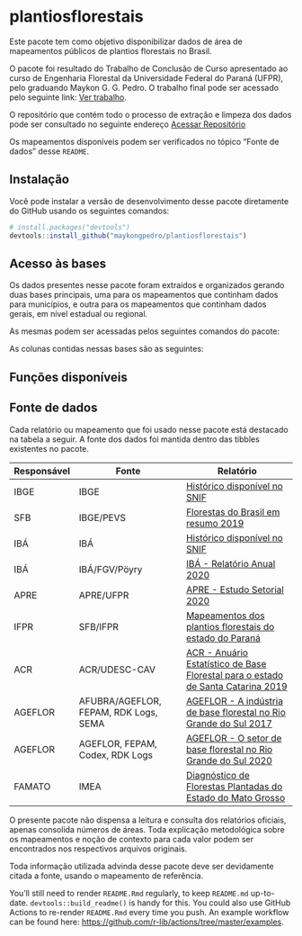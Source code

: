 
<!-- README.md is generated from README.Rmd. Please edit that file -->

# plantiosflorestais

<!-- badges: start -->
<!-- badges: end -->

Este pacote tem como objetivo disponibilizar dados de área de
mapeamentos públicos de plantios florestais no Brasil.

O pacote foi resultado do Trabalho de Conclusão de Curso apresentado ao
curso de Engenharia Florestal da Universidade Federal do Paraná (UFPR),
pelo graduando Maykon G. G. Pedro. O trabalho final pode ser acessado
pelo seguinte link: [Ver trabalho]().

O repositório que contém todo o processo de extração e limpeza dos dados
pode ser consultado no seguinte endereço [Acessar
Repositório](https://github.com/maykongpedro/2021-07-04-extracao-mapeamentos-plantios-florestais)

Os mapeamentos disponíveis podem ser verificados no tópico “Fonte de
dados” desse `README`.

## Instalação

Você pode instalar a versão de desenvolvimento desse pacote diretamente
do GitHub usando os seguintes comandos:

``` r
# install.packages("devtools")
devtools::install_github("maykongpedro/plantiosflorestais")
```

## Acesso às bases

Os dados presentes nesse pacote foram extraídos e organizados gerando
duas bases principais, uma para os mapeamentos que continham dados para
municípios, e outra para os mapeamentos que continham dados gerais, em
nível estadual ou regional.

As mesmas podem ser acessadas pelos seguintes comandos do pacote:

As colunas contidas nessas bases são as seguintes:

## Funções disponíveis

## Fonte de dados

Cada relatório ou mapeamento que foi usado nesse pacote está destacado
na tabela a seguir. A fonte dos dados foi mantida dentro das tibbles
existentes no pacote.

| Responsável | Fonte                                 | Relatório                                                                                                                                                                                            |
|-------------|---------------------------------------|------------------------------------------------------------------------------------------------------------------------------------------------------------------------------------------------------|
| IBGE        | IBGE                                  | [Histórico disponível no SNIF](https://dados.gov.br/dataset/sistema-nacional-de-informacoes-florestais-snif/resource/fdf7e4ce-8475-4205-8aad-3f97665b8a41)                                           |
| SFB         | IBGE/PEVS                             | [Florestas do Brasil em resumo 2019](http://www.acr.org.br/uploads/biblioteca/Florestas_Brasil_2019_Portugues.pdf)                                                                                   |
| IBÁ         | IBÁ                                   | [Histórico disponível no SNIF](https://dados.gov.br/dataset/sistema-nacional-de-informacoes-florestais-snif/resource/43251bd6-e2c9-4dc8-93c9-379bf15e29d9)                                           |
| IBÁ         | IBÁ/FGV/Pöyry                         | [IBÁ - Relatório Anual 2020](https://www.iba.org/datafiles/publicacoes/relatorios/relatorio-iba-2020.pdf)                                                                                            |
| APRE        | APRE/UFPR                             | [APRE - Estudo Setorial 2020](https://apreflorestas.com.br/publicacoes/estudo-setorial-apre-2020-2/)                                                                                                 |
| IFPR        | SFB/IFPR                              | [Mapeamentos dos plantios florestais do estado do Paraná](https://apreflorestas.com.br/publicacoes/ifpr-e-sfb-mapeamento-dos-plantios-florestais-do-estado-do-parana/)                               |
| ACR         | ACR/UDESC-CAV                         | [ACR - Anuário Estatístico de Base Florestal para o estado de Santa Catarina 2019](http://www.acr.org.br/uploads/biblioteca/Anuario_ACR_2019_atualizado.pdf)                                         |
| AGEFLOR     | AFUBRA/AGEFLOR, FEPAM, RDK Logs, SEMA | [AGEFLOR - A indústria de base florestal no Rio Grande do Sul 2017](http://www.ageflor.com.br/noticias/wp-content/uploads/2017/08/A-INDUSTRIA-DE-BASE-FLORESTAL-NO-RS-2017.pdf)                      |
| AGEFLOR     | AGEFLOR, FEPAM, Codex, RDK Logs       | [AGEFLOR - O setor de base florestal no Rio Grande do Sul 2020](http://www.ageflor.com.br/noticias/wp-content/uploads/2020/12/O-Setor-de-Base-Florestal-no-Rio-Grande-do-Sul-2020-ano-base-2019.pdf) |
| FAMATO      | IMEA                                  | [Diagnóstico de Florestas Plantadas do Estado do Mato Grosso](http://www.arefloresta.org.br/uploads/downloads/00072201414739.pdf)                                                                    |

O presente pacote não dispensa a leitura e consulta dos relatórios
oficiais, apenas consolida números de áreas. Toda explicação
metodológica sobre os mapeamentos e noção de contexto para cada valor
podem ser encontrados nos respectivos arquivos originais.

Toda informação utilizada advinda desse pacote deve ser devidamente
citada a fonte, usando o mapeamento de referência.

You’ll still need to render `README.Rmd` regularly, to keep `README.md`
up-to-date. `devtools::build_readme()` is handy for this. You could also
use GitHub Actions to re-render `README.Rmd` every time you push. An
example workflow can be found here:
<https://github.com/r-lib/actions/tree/master/examples>.
